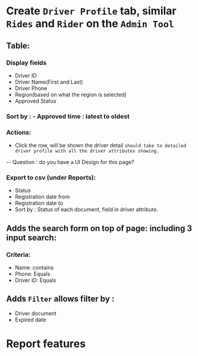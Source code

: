 # Create `Driver Profile` tab, similar `Rides` and `Rider` on the `Admin Tool`


## Table: 

### Display fields

- Driver ID
- Driver Name(First and Last)
- Driver Phone
- Region(based on what the region is selected)
- Approved Status

### Sort by : - Approved time : latest to oldest

### Actions: 
- Click the row, will be shown the driver detail
`should take to detailed driver profile with all the driver attributes showing.`

-- Question : do you have a UI Design for this page? 

### Export to csv (under Reports):
- Status
- Registration date from 
- Registration date to
- Sort by : Status of each document, field in driver attribute.

## Adds the search form on top of page: including 3 input search:

### Criteria: 
- Name: contains
- Phone: Equals
- Driver ID: Equals

## Adds `Filter` allows filter by : 
- Driver document
- Expired date

# Report features
